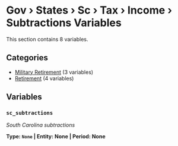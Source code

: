 # Gov › States › Sc › Tax › Income › Subtractions Variables

This section contains 8 variables.

## Categories

- [Military Retirement](military_retirement/index.md) (3 variables)
- [Retirement](retirement/index.md) (4 variables)

## Variables

### `sc_subtractions`
*South Carolina subtractions*

**Type: `None` | Entity: None | Period: None**
